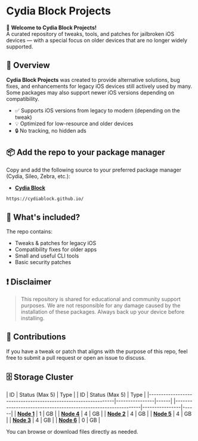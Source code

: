 # Cydia Block Projects

👋 **Welcome to Cydia Block Projects!**  
A curated repository of tweaks, tools, and patches for jailbroken iOS devices — with a special focus on older devices that are no longer widely supported.

## 🌟 Overview
**Cydia Block Projects** was created to provide alternative solutions, bug fixes, and enhancements for legacy iOS devices still actively used by many. Some packages may also support newer iOS versions depending on compatibility.

- ✅ Supports iOS versions from legacy to modern (depending on the tweak)
- 💡 Optimized for low-resource and older devices
- 🔒 No tracking, no hidden ads

## 📦 Add the repo to your package manager

Copy and add the following source to your preferred package manager (Cydia, Sileo, Zebra, etc.):
* [**Cydia Block**](https://cydiablock.github.io/)
```bash
https://cydiablock.github.io/
```

## 📁 What's included?

The repo contains:

- Tweaks & patches for legacy iOS
- Compatibility fixes for older apps
- Small and useful CLI tools
- Basic security patches

## ❗ Disclaimer

> This repository is shared for educational and community support purposes. We are not responsible for any damage caused by the installation of these packages. Always back up your device before installing.

## 💬 Contributions

If you have a tweak or patch that aligns with the purpose of this repo, feel free to submit a pull request or open an issue to discuss.

## 🗄️ Storage Cluster

| ID                                                            | Status (Max 5) | Type | | ID                                                            | Status (Max 5) | Type |
|---------------------------------------------------------------|----------------|------| |---------------------------------------------------------------|----------------|------|
| [**Node 1**](https://github.com/CydiaBlock/package_debian_A1) | 1              | GB   | | [**Node 4**](https://github.com/CydiaBlock/package_debian_A4) | 4              | GB   |
| [**Node 2**](https://github.com/CydiaBlock/package_debian_A2) | 4              | GB   | | [**Node 5**](https://github.com/CydiaBlock/package_debian_A5) | 4              | GB   |
| [**Node 3**](https://github.com/CydiaBlock/package_debian_A3) | 4              | GB   | | [**Node 6**](https://github.com/CydiaBlock/package_debian_A6) | 0              | GB   |

You can browse or download files directly as needed.

